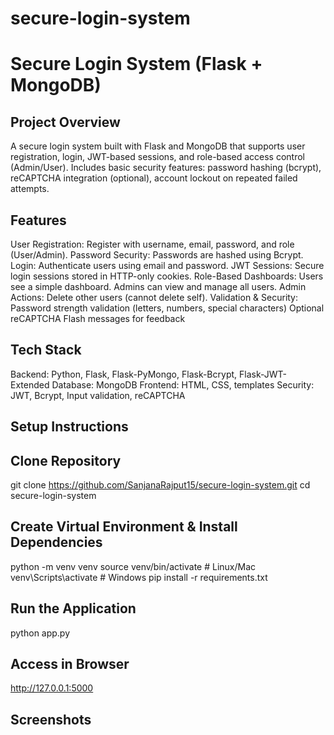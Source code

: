 # secure-login-system
# Secure Login System (Flask + MongoDB)

## Project Overview
A secure login system built with Flask and MongoDB that supports user registration, login, JWT-based sessions, and role-based access control (Admin/User). Includes basic security features: password hashing (bcrypt), reCAPTCHA integration (optional), account lockout on repeated failed attempts.

## Features

User Registration: Register with username, email, password, and role (User/Admin).
Password Security: Passwords are hashed using Bcrypt.
Login: Authenticate users using email and password.
JWT Sessions: Secure login sessions stored in HTTP-only cookies.
Role-Based Dashboards:
Users see a simple dashboard.
Admins can view and manage all users.
Admin Actions: Delete other users (cannot delete self).
Validation & Security:
Password strength validation (letters, numbers, special characters)
Optional reCAPTCHA
Flash messages for feedback

## Tech Stack

Backend: Python, Flask, Flask-PyMongo, Flask-Bcrypt, Flask-JWT-Extended
Database: MongoDB
Frontend: HTML, CSS,  templates
Security: JWT, Bcrypt, Input validation, reCAPTCHA


## Setup Instructions

## Clone Repository

git clone https://github.com/SanjanaRajput15/secure-login-system.git
cd secure-login-system

## Create Virtual Environment & Install Dependencies

python -m venv venv
source venv/bin/activate       # Linux/Mac
venv\Scripts\activate          # Windows
pip install -r requirements.txt

## Run the Application
python app.py


## Access in Browser

http://127.0.0.1:5000

## Screenshots


